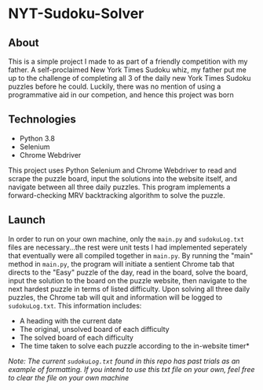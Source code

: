 # NYT-Sudoku-Solver

## About

This is a simple project I made to as part of a friendly competition with my father. A self-proclaimed New York Times Sudoku whiz, my father put me up to the challenge of completing all 3 of the daily new York Times Sudoku puzzles before he could. Luckily, there was no mention of using a programmative aid in our competion, and hence this project was born

## Technologies

- Python 3.8
- Selenium
- Chrome Webdriver

This project uses Python Selenium and Chrome Webdriver to read and scrape the puzzle board, input the solutions into the website itself, and navigate between all three daily puzzles.
This program implements a forward-checking MRV backtracking algorithm to solve the puzzle.

## Launch
In order to run on your own machine, only the `main.py` and `sudokuLog.txt` files are necessary...the rest were unit tests I had implemented seperately that eventually were all compiled together in `main.py`. By running the "main" method
in `main.py`, the program will initiate a sentient Chrome tab that directs to the "Easy" puzzle of the day, read in the board, solve the board, input the solution to the board on the puzzle website, then navigate to the next hardest puzzle in terms of listed difficulty.
Upon solving all three daily puzzles, the Chrome tab will quit and information will be logged to `sudokuLog.txt`. This information includes:

- A heading with the current date 
- The original, unsolved board of each difficulty
- The solved board of each difficulty
- The time taken to solve each puzzle according to the in-website timer*

*Note: The current `sudokuLog.txt` found in this repo has past trials as an example of formatting. If you intend to use this txt file on your own, feel free to clear the file on your own machine*
